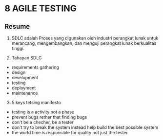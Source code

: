 # 8 AGILE TESTING

## Resume

1. SDLC adalah Proses yang digunakan oleh industri perangkat lunak untuk merancang, mengembangkan, dan menguji perangkat lunak berkualitas tinggi.

2. Tahapan SDLC
- requirements gathering
- design
- development 
- testing
- deployment
- maintenance

3. 5 keys tetsing manifesto
- testing is a activity not a phase
- prevent bugs rether that finding bugs
- don't be a checher, be a tester
- don't try to break the system instead help build the best possible system
- the world time is responsible for quality not just the tester
